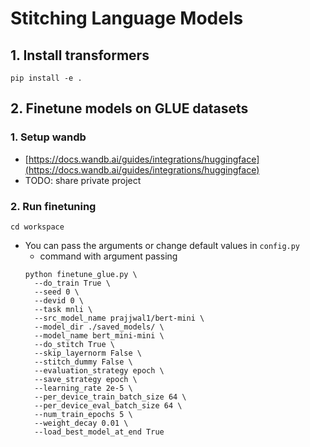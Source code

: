 # Stitching Language Models

## 1. Install transformers
```
pip install -e .
```

## 2. Finetune models on GLUE datasets
### 1. Setup wandb
* [https://docs.wandb.ai/guides/integrations/huggingface](https://docs.wandb.ai/guides/integrations/huggingface)
* TODO: share private project

### 2. Run finetuning
```
cd workspace
```

* You can pass the arguments or change default values in `config.py` 
  * command with argument passing
  ```
  python finetune_glue.py \
    --do_train True \
    --seed 0 \
    --devid 0 \
    --task mnli \
    --src_model_name prajjwal1/bert-mini \
    --model_dir ./saved_models/ \
    --model_name bert_mini-mini \
    --do_stitch True \
    --skip_layernorm False \
    --stitch_dummy False \
    --evaluation_strategy epoch \
    --save_strategy epoch \
    --learning_rate 2e-5 \
    --per_device_train_batch_size 64 \
    --per_device_eval_batch_size 64 \
    --num_train_epochs 5 \
    --weight_decay 0.01 \
    --load_best_model_at_end True
  ```
